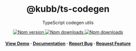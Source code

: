 <div align="center">

  <!-- <img src="assets/logo.png" alt="logo" width="200" height="auto" /> -->
  <h1>@kubb/ts-codegen</h1>
  
  <p>
   TypeScript codegen utils
  </p>

<!-- Badges -->
<p>
  <a href="https://www.npmjs.com/package/@kubb/ts-codegen">
    <img alt="Npm version" src="https://img.shields.io/npm/v/@kubb/ts-codegen?style=for-the-badge"/>
  </a>
  <a href="https://www.npmjs.com/package/@kubb/ts-codegen">
    <img alt="Npm downloads" src="https://img.shields.io/bundlephobia/min/@kubb/ts-codegen?style=for-the-badge"/>
  </a>
  <a href="https://www.npmjs.com/package/@kubb/ts-codegen">
    <img alt="Npm downloads" src="https://img.shields.io/npm/dm/@kubb/ts-codegen?style=for-the-badge"/>
  </a>
</p>
   
<h4>
    <a href="https://codesandbox.io/s/github/stijnvanhulle/kubb/tree/main/examples/simple">View Demo</a>
  <span> · </span>
    <a href="https://kubb.dev/" target="_blank">Documentation</a>
  <span> · </span>
    <a href="https://github.com/stijnvanhulle/kubb/issues/">Report Bug</a>
  <span> · </span>
    <a href="https://github.com/stijnvanhulle/kubb/issues/">Request Feature</a>
  </h4>
</div>

<br />

<!-- About the Project 
## :star2: About the Project

<div align="center"> 
  <img src="assets/screenshot.jpg" alt="screenshot" />
</div>
-->
